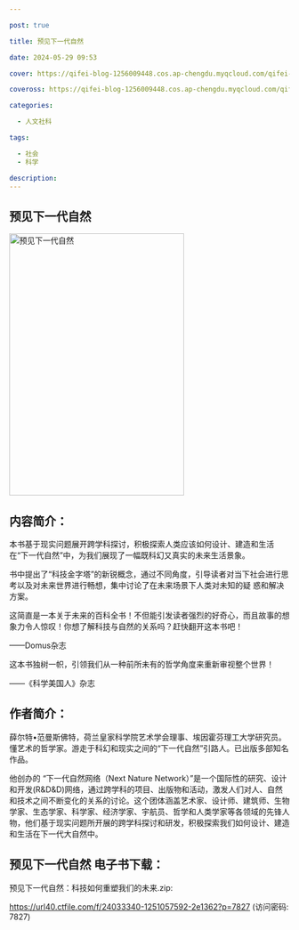 ```yaml
---

post: true

title: 预见下一代自然

date: 2024-05-29 09:53

cover: https://qifei-blog-1256009448.cos.ap-chengdu.myqcloud.com/qifei-blog/65c8c81d9f345e8d035a1fc1.jpg

coveross: https://qifei-blog-1256009448.cos.ap-chengdu.myqcloud.com/qifei-blog/65c8c81d9f345e8d035a1fc1.jpg

categories:

  - 人文社科

tags:

  - 社会
  - 科学

description:
---
```




## 预见下一代自然
<img alt="预见下一代自然 " class="aligncenter loading" data-was-processed="true" decoding="async" fetchpriority="high" height="471" src="https://qifei-blog-1256009448.cos.ap-chengdu.myqcloud.com/qifei-blog/65c8c81d9f345e8d035a1fc1.jpg " style="cursor: zoom-in;" width="314"/>

## 内容简介：

本书基于现实问题展开跨学科探讨，积极探索人类应该如何设计、建造和生活在“下一代自然”中，为我们展现了一幅既科幻又真实的未来生活景象。

书中提出了“科技金字塔”的新锐概念，通过不同角度，引导读者对当下社会进行思考以及对未来世界进行畅想，集中讨论了在未来场景下人类对未知的疑 惑和解决方案。

这简直是一本关于未来的百科全书！不但能引发读者强烈的好奇心，而且故事的想象力令人惊叹！你想了解科技与自然的关系吗？赶快翻开这本书吧！

——Domus杂志

这本书独树一帜，引领我们从一种前所未有的哲学角度来重新审视整个世界！

——《科学美国人》杂志

## 作者简介：

薛尔特•范曼斯佛特，荷兰皇家科学院艺术学会理事、埃因霍芬理工大学研究员。懂艺术的哲学家。游走于科幻和现实之间的“下一代自然”引路人。已出版多部知名作品。

他创办的 “下一代自然网络（Next Nature Network）”是一个国际性的研究、设计和开发(R&amp;D&amp;D)网络，通过跨学科的项目、出版物和活动，激发人们对人、自然和技术之间不断变化的关系的讨论。这个团体涵盖艺术家、设计师、建筑师、生物学家、生态学家、科学家、经济学家、宇航员、哲学和人类学家等各领域的先锋人物，他们基于现实问题所开展的跨学科探讨和研发，积极探索我们如何设计、建造和生活在下一代大自然中。

## 预见下一代自然 电子书下载：



预见下一代自然：科技如何重塑我们的未来.zip: 

https://url40.ctfile.com/f/24033340-1251057592-2e1362?p=7827 (访问密码: 7827)
